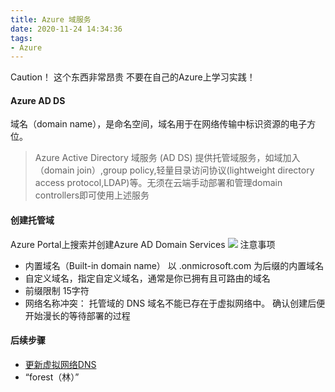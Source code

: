 ```yaml
---
title: Azure 域服务
date: 2020-11-24 14:34:36
tags:
- Azure
---
```

Caution！ 这个东西非常昂贵 不要在自己的Azure上学习实践！
#### Azure AD DS
域名（domain name），是命名空间，域名用于在网络传输中标识资源的电子方位。
> Azure Active Directory 域服务 (AD DS) 提供托管域服务，如域加入（domain join）,group policy,轻量目录访问协议(lightweight directory access protocol,LDAP)等。无须在云端手动部署和管理domain controllers即可使用上述服务

#### 创建托管域
Azure Portal上搜索并创建Azure AD Domain Services
![](https://docs.microsoft.com/zh-cn/azure/active-directory-domain-services/media/tutorial-create-instance/basics-window.png)
注意事项
+ 内置域名（Built-in domain name） 以 .onmicrosoft.com 为后缀的内置域名
+ 自定义域名，指定自定义域名，通常是你已拥有且可路由的域名
+ 前缀限制 15字符
+ 网络名称冲突： 托管域的 DNS 域名不能已存在于虚拟网络中。
确认创建后便开始漫长的等待部署的过程
#### 后续步骤
+ [更新虚拟网络DNS](https://docs.microsoft.com/zh-cn/azure/active-directory-domain-services/tutorial-create-instance#update-dns-settings-for-the-azure-virtual-network)
+ “forest（林）”
